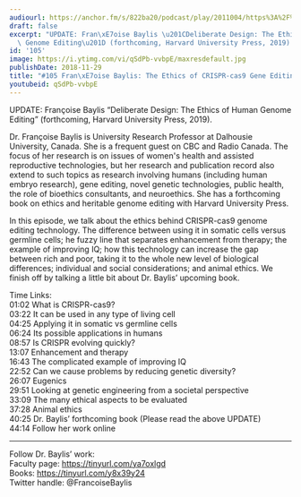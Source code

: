 ```yaml
---
audiourl: https://anchor.fm/s/822ba20/podcast/play/2011004/https%3A%2F%2Fd3ctxlq1ktw2nl.cloudfront.net%2Fproduction%2F2018-11-31%2F7734729-48000-2-22f57832cc559.mp3
draft: false
excerpt: "UPDATE: Fran\xE7oise Baylis \u201CDeliberate Design: The Ethics of Human\
  \ Genome Editing\u201D (forthcoming, Harvard University Press, 2019)."
id: '105'
image: https://i.ytimg.com/vi/qSdPb-vvbpE/maxresdefault.jpg
publishDate: 2018-11-29
title: "#105 Fran\xE7oise Baylis: The Ethics of CRISPR-cas9 Gene Editing Technology"
youtubeid: qSdPb-vvbpE
---
```

<div class="timelinks">

UPDATE: Françoise Baylis “Deliberate Design: The Ethics of Human Genome Editing” (forthcoming, Harvard University Press, 2019).

Dr. Françoise Baylis is University Research Professor at Dalhousie University, Canada. She is a frequent guest on CBC and Radio Canada. The focus of her research is on issues of women's health and assisted reproductive technologies, but her research and publication record also extend to such topics as research involving humans (including human embryo research), gene editing, novel genetic technologies, public health, the role of bioethics consultants, and neuroethics. She has a forthcoming book on ethics and heritable genome editing with Harvard University Press.

In this episode, we talk about the ethics behind CRISPR-cas9 genome editing technology. The difference between using it in somatic cells versus germline cells; he fuzzy line that separates enhancement from therapy; the example of improving IQ; how this technology can increase the gap between rich and poor, taking it to the whole new level of biological differences; individual and social considerations; and animal ethics. We finish off by talking a little bit about Dr. Baylis’ upcoming book.

Time Links:  
<time>01:02</time> What is CRISPR-cas9?  
<time>03:22</time> It can be used in any type of living cell                    
<time>04:25</time> Applying it in somatic vs germline cells         
<time>06:24</time> Its possible applications in humans          
<time>08:57</time> Is CRISPR evolving quickly?            
<time>13:07</time> Enhancement and therapy    
<time>16:43</time> The complicated example of improving IQ  
<time>22:52</time> Can we cause problems by reducing genetic diversity?  
<time>26:07</time> Eugenics  
<time>29:51</time> Looking at genetic engineering from a societal perspective  
<time>33:09</time> The many ethical aspects to be evaluated  
<time>37:28</time> Animal ethics  
<time>40:25</time> Dr. Baylis’ forthcoming book  (Please read the above UPDATE)  
<time>44:14</time> Follow her work online

---

Follow Dr. Baylis’ work:  
Faculty page: https://tinyurl.com/ya7oxlgd  
Books: https://tinyurl.com/y8x39y24  
Twitter handle: @FrancoiseBaylis
</div>


